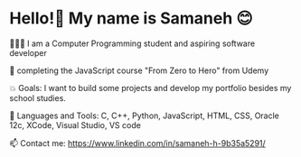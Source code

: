 # Hello!👋 My name is Samaneh 😊

👩🏻‍💻 I am a Computer Programming student and aspiring software developer

🌱 completing the JavaScript course "From Zero to Hero" from Udemy

💥 Goals: I want to build some projects and develop my portfolio besides my school studies.

💞️ Languages and Tools: C, C++, Python, JavaScript, HTML, CSS, Oracle 12c, XCode, Visual Studio, VS code

📫 Contact me: https://www.linkedin.com/in/samaneh-h-9b35a5291/
